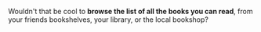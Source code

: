 Wouldn't that be cool to **browse the list of all the books you can read**, from your friends bookshelves, your library, or the local bookshop?